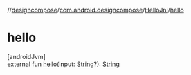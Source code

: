 //[designcompose](../../../index.md)/[com.android.designcompose](../index.md)/[HelloJni](index.md)/[hello](hello.md)

# hello

[androidJvm]\
external fun [hello](hello.md)(input: [String](https://kotlinlang.org/api/latest/jvm/stdlib/kotlin/-string/index.html)?): [String](https://kotlinlang.org/api/latest/jvm/stdlib/kotlin/-string/index.html)
